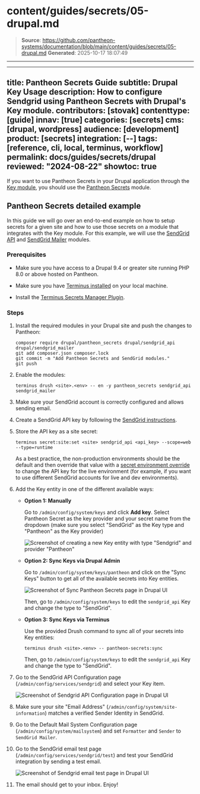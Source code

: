 # content/guides/secrets/05-drupal.md

> **Source**: https://github.com/pantheon-systems/documentation/blob/main/content/guides/secrets/05-drupal.md
> **Generated**: 2025-10-17 18:07:49

---

---
title: Pantheon Secrets Guide
subtitle: Drupal Key Usage
description: How to configure Sendgrid using Pantheon Secrets with Drupal's Key module.
contributors: [stovak]
contenttype: [guide]
innav: [true]
categories: [secrets]
cms: [drupal, wordpress]
audience: [development]
product: [secrets]
integration: [--]
tags: [reference, cli, local, terminus, workflow]
permalink: docs/guides/secrets/drupal
reviewed: "2024-08-22"
showtoc: true
---

If you want to use Pantheon Secrets in your Drupal application through the [Key module](https://www.drupal.org/project/key), you should use the [Pantheon Secrets](https://www.drupal.org/project/pantheon_secrets) module.

## Pantheon Secrets detailed example

In this guide we will go over an end-to-end example on how to setup secrets for a given site and how to use those secrets on a module that integrates with the Key module. For this example, we will use the [SendGrid API](https://www.drupal.org/project/sendgrid_api) and [SendGrid Mailer](https://www.drupal.org/project/sendgrid_mailer) modules.

### Prerequisites

- Make sure you have access to a Drupal 9.4 or greater site running PHP 8.0 or above hosted on Pantheon.

- Make sure you have [Terminus installed](https://docs.pantheon.io/terminus/install#install-terminus) on your local machine.

- Install the [Terminus Secrets Manager Plugin](https://github.com/pantheon-systems/terminus-secrets-manager-plugin#installation).

### Steps

1. Install the required modules in your Drupal site and push the changes to Pantheon:
    ```bash{promptUser: user}
    composer require drupal/pantheon_secrets drupal/sendgrid_api drupal/sendgrid_mailer
    git add composer.json composer.lock
    git commit -m "Add Pantheon Secrets and SendGrid modules."
    git push
    ```

1. Enable the modules:
    ```bash{promptUser: user}
    terminus drush <site>.<env> -- en -y pantheon_secrets sendgrid_api sendgrid_mailer
    ```

1. Make sure your SendGrid account is correctly configured and allows sending email.

1. Create a SendGrid API key by following the [SendGrid instructions](https://docs.sendgrid.com/ui/account-and-settings/api-keys#creating-an-api-key).

1. Store the API key as a site secret:
    ```bash{promptUser: user}
    terminus secret:site:set <site> sendgrid_api <api_key> --scope=web --type=runtime
    ```

    As a best practice, the non-production environments should be the default and then override that value with a [secret environment override](/guides/secrets/overview#environment-override) to change the API key for the live environment (for example, if you want to use different SendGrid accounts for live and dev environments).

1. Add the Key entity in one of the different available ways:

    * **Option 1: Manually**

      Go to `/admin/config/system/keys` and click **Add key**. Select Pantheon Secret as the key provider and your secret name from the dropdown (make sure you select "SendGrid" as the Key type and "Pantheon" as the Key provider)

      ![Screenshot of creating a new Key entity with type "Sendgrid" and provider "Pantheon"](../../../images/guides/secrets/add-key.png)

    * **Option 2: Sync Keys via Drupal Admin**

      Go to `/admin/config/system/keys/pantheon` and click on the "Sync Keys" button to get all of the available secrets into Key entities.

      ![Screenshot of Sync Pantheon Secrets page in Drupal UI](../../../images/guides/secrets/sync-keys.png)

      Then, go to `/admin/config/system/keys` to edit the `sendgrid_api` Key and change the type to "SendGrid".

    * **Option 3: Sync Keys via Terminus**

      Use the provided Drush command to sync all of your secrets into Key entities:

      ```bash{promptUser: user}
      terminus drush <site>.<env> -- pantheon-secrets:sync
      ```

      Then, go to `/admin/config/system/keys` to edit the `sendgrid_api` Key and change the type to "SendGrid".

1. Go to the SendGrid API Configuration page (`/admin/config/services/sendgrid`) and select your Key item.

    ![Screenshot of Sendgrid API Configuration page in Drupal UI](../../../images/guides/secrets/sendgrid-config.png)

1. Make sure your site "Email Address" (`/admin/config/system/site-information`) matches a verified Sender Identity in SendGrid.

1. Go to the Default Mail System Configuration page (`/admin/config/system/mailsystem`) and set `Formatter` and `Sender` to `SendGrid Mailer`.

1. Go to the SendGrid email test page (`/admin/config/services/sendgrid/test`) and test your SendGrid integration by sending a test email.

    ![Screenshot of Sendgrid email test page in Drupal UI](../../../images/guides/secrets/sendgrid-email-test.png)

1. The email should get to your inbox. Enjoy!
